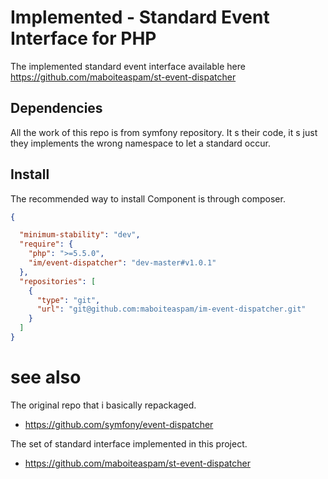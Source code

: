 # Implemented - Standard Event Interface for PHP

The implemented standard event interface available here https://github.com/maboiteaspam/st-event-dispatcher

## Dependencies

All the work of this repo is from symfony repository. It s their code,
it s just they implements the wrong namespace
to let a standard occur.

## Install

The recommended way to install Component is through composer.

```json
{

  "minimum-stability": "dev",
  "require": {
    "php": ">=5.5.0",
    "im/event-dispatcher": "dev-master#v1.0.1"
  },
  "repositories": [
    {
      "type": "git",
      "url": "git@github.com:maboiteaspam/im-event-dispatcher.git"
    }
  ]
}
```

# see also

The original repo that i basically repackaged.

- https://github.com/symfony/event-dispatcher

The set of standard interface implemented in this project.

- https://github.com/maboiteaspam/st-event-dispatcher
